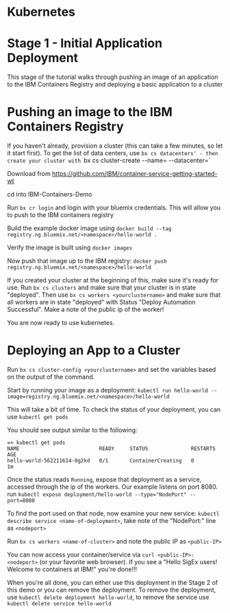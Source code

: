 # Kubernetes
# Stage 1 - Initial Application Deployment

This stage of the tutorial walks through pushing an image of an application to the IBM Containers Registry and deploying a basic application to a cluster


# Pushing an image to the IBM Containers Registry

If you haven't already, provision a cluster (this can take a few minutes, so let it start first). To get the list of data centers, use `bx cs datacenters' - then create your cluster with `bx cs cluster-create --name=<name-of-cluster> --datacenter=<datacenter>`

Download from https://github.com/IBM/container-service-getting-started-wt

cd into IBM-Containers-Demo

Run `bx cr login` and login with your bluemix credentials. This will allow you
to push to the IBM containers registry

Build the example docker image using `docker build --tag registry.ng.bluemix.net/<namespace>/hello-world .`

Verify the image is built using `docker images`

Now push that image up to the IBM registry: `docker push registry.ng.bluemix.net/<namespace>/hello-world`

If you created your cluster at the beginning of this, make sure it's ready for use. Run `bx cs clusters` and make sure that your cluster is in state "deployed".  Then use `bx cs workers <yourclustername>` and make sure that all workers are in state "deployed" with Status "Deploy Automation Successful".  Make a note of the public ip of the worker!

You are now ready to use kubernetes.

# Deploying an App to a Cluster

Run `bx cs cluster-config <yourclustername>` and set the variables based on the output of the command.

Start by running your image as a deployment: `kubectl run hello-world --image=registry.ng.bluemix.net/<namespace>/hello-world`

This will take a bit of time. To check the status of your deployment, you can use `kubectl get pods`

You should see output similar to the following:

```
=> kubectl get pods
NAME                          READY     STATUS              RESTARTS   AGE
hello-world-562211614-0g2kd   0/1       ContainerCreating   0          1m
```
Once the status reads `Running`, expose that deployment as a service, accessed through the ip of the workers.  Our example listens on port 8080.  run `kubectl expose deployment/hello-world --type="NodePort" --port=8080`

To find the port used on that node, now examine your new service: `kubectl describe service <name-of-deployment>`, take note of the "NodePort:" line as `<nodeport>`

Run `bx cs workers <name-of-cluster>` and note the public IP as `<public-IP>`

You can now access your container/service via `curl <public-IP>:<nodeport>` (or your favorite web browser). If you see a "Hello SigEx users! Welcome to containers at IBM!" you're done!!!

When you're all done, you can either use this deployment in the Stage 2 of this demo or you can remove the deployment.  To remove the deployment, use `kubectl delete deployment hello-world`, to remove the service use `kubectl delete service hello-world`
